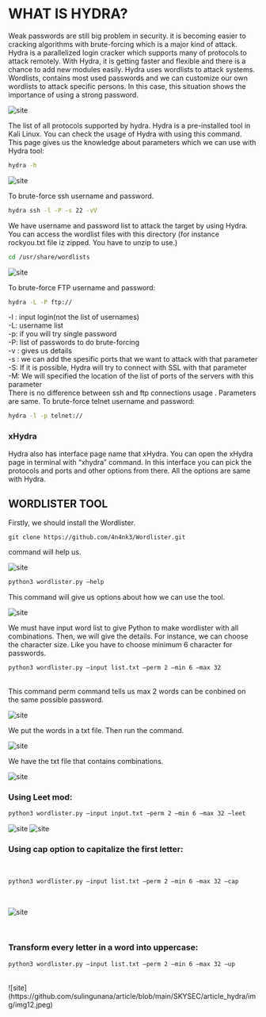 # WHAT IS HYDRA?

Weak passwords are still big problem in security. it is becoming easier to cracking algorithms with brute-forcing which is a major kind of attack. Hydra is a parallelized login cracker which supports many of protocols to attack remotely. With Hydra, it is getting faster and flexible and there is a chance to add new modules easily. Hydra uses wordlists to attack systems. Wordlists, contains most used passwords and we can customize our own wordlists to attack specific persons. In this case, this situation shows the importance of using a strong password.

![site](https://github.com/sulingunana/article/blob/main/SKYSEC/article_hydra/img/img1.jpeg)

The list of all protocols supported by hydra.
Hydra is a pre-installed tool in Kali Linux. You can check the usage of Hydra with using this command. 
<br>
This page gives us the knowledge about parameters which we can use with Hydra tool:

```bash
hydra -h
```

![site](https://github.com/sulingunana/article/blob/main/SKYSEC/article_hydra/img/img2.jpeg)

To brute-force ssh username and password.

```bash
hydra ssh -l -P -s 22 -vV
```

We have username and password list to attack the target by using Hydra. You can access the wordlist files with this directory (for instance rockyou.txt file iz zipped. You have to unzip to use.)

```bash
cd /usr/share/wordlists
```

![site](https://github.com/sulingunana/article/blob/main/SKYSEC/article_hydra/img/img3.jpeg)


To brute-force FTP username and password:

```bash
hydra -L -P ftp://
```
-l : input login(not the list of usernames)
<br>
-L: username list
<br>
-p: if you will try single password
<br>
-P: list of passwords to do brute-forcing
<br>
-v : gives us details
<br>
-s : we can add the spesific ports that we want to attack with that parameter
<br>
-S: If it is possible, Hydra will try to connect with SSL with that parameter
<br>
-M: We will specified the location of the list of ports of the servers with this parameter
<br>
There is no difference between ssh and ftp connections usage . Parameters are same.
To brute-force telnet username and password:

```bash
hydra -l -p telnet://
```
### xHydra
Hydra also has interface page name that xHydra. You can open the xHydra page in terminal with “xhydra” command. In this interface you can pick the protocols and ports and other options from there. All the options are same with Hydra.

## WORDLISTER TOOL
Firstly, we should install the Wordlister.
```git
git clone https://github.com/4n4nk3/Wordlister.git 
```
command will help us.

![site](https://github.com/sulingunana/article/blob/main/SKYSEC/article_hydra/img/img4.jpeg)

```bash
python3 wordlister.py –help
```
This command will give us options about how we can use the tool.

![site](https://github.com/sulingunana/article/blob/main/SKYSEC/article_hydra/img/img5.jpeg)

We must have input word list to give Python to make wordlister with all combinations.
Then, we will give the details. For instance, we can choose the character size. Like you have to choose minimum 6 character for passwords.
<br>

```bash
python3 wordlister.py –input list.txt –perm 2 –min 6 –max 32
```
<br>
This command perm command tells us max 2 words can be conbined on the same possible password.

![site](https://github.com/sulingunana/article/blob/main/SKYSEC/article_hydra/img/img6.jpeg)

We put the words in a txt file. Then run the command.

![site](https://github.com/sulingunana/article/blob/main/SKYSEC/article_hydra/img/img7.jpeg)

We have the txt file that contains combinations.

![site](https://github.com/sulingunana/article/blob/main/SKYSEC/article_hydra/img/img8.jpeg)


### Using Leet mod:
```bash
python3 wordlister.py –input input.txt –perm 2 –min 6 –max 32 –leet
```

![site](https://github.com/sulingunana/article/blob/main/SKYSEC/article_hydra/img/img9.jpeg)
![site](https://github.com/sulingunana/article/blob/main/SKYSEC/article_hydra/img/img10.jpeg)


### Using cap option to capitalize the first letter:
<br>

```bash
python3 wordlister.py –input list.txt –perm 2 –min 6 –max 32 –cap
```
<br>

![site](https://github.com/sulingunana/article/blob/main/SKYSEC/article_hydra/img/img11.jpeg)

<br>

### Transform every letter in a word into uppercase:

```bash
python3 wordlister.py –input list.txt –perm 2 –min 6 –max 32 –up
``` 
<br>
![site](https://github.com/sulingunana/article/blob/main/SKYSEC/article_hydra/img/img12.jpeg)
